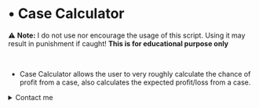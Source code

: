 # • Case Calculator

:warning: **Note:** I do not use nor encourage the usage of this script. Using it may result in punishment if caught! **This is for educational purpose only**

<br>

* Case Calculator allows the user to very roughly calculate the chance of profit from a case, also calculates the expected profit/loss from a case.

<details>
<summary>Contact me</summary>

<details>
<summary>Removal</summary>

* For removal, contact me on Discord: [aftxrlifx](https://discord.com/users/922843169480122388/)
</details>

<details>
<summary>Modification</summary>

* Want to contribute to any of these projects? Contact me on Discord: [aftxrlifx](https://discord.com/users/922843169480122388/)

</details>

</details>